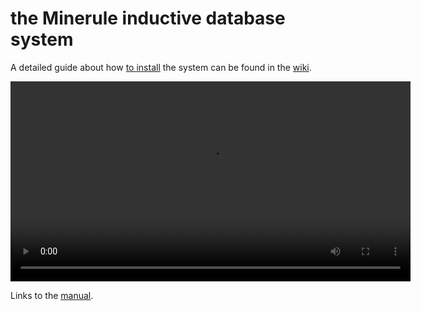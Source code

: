 # the Minerule inductive database system

A detailed guide about how [to install](https://github.com/boborbt/minerule/wiki/Installation) the system can be found in the [wiki](https://github.com/boborbt/minerule/wiki).

<video width="640" controls autoplay loop>
    <source src="http://boborbt.github.io/minerule/videos/mr-demo.mp4">
    <source src="http://boborbt.github.io/minerule/videos/mr-demo.ogv">
    <source src="http://boborbt.github.io/minerule/videos/mr-demo.mov">
    <img alt="Minerule Demo" src="{{ site.url }}/images/mr-demo.gif">
</video>


Links to the [manual](https://github.com/boborbt/minerule/wiki/Manual).
